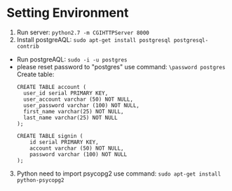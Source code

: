 # Setting Environment

1. Run server: ```python2.7 -m CGIHTTPServer 8000```
2. Install postgreAQL: ```sudo apt-get install postgresql postgresql-contrib```
* Run postgreAQL: ```sudo -i -u postgres```
* please reset password to "postgres" use command: ```\password postgres```
  Create table: 
  ```
  CREATE TABLE account (
    user_id serial PRIMARY KEY,
    user_account varchar (50) NOT NULL,
    user_password varchar (100) NOT NULL,
    first_name varchar(25) NOT NULL,
    last_name varchar(25) NOT NULL
  );
  ```
  ```
  CREATE TABLE signin (
      id serial PRIMARY KEY,
      account varchar (50) NOT NULL,
      password varchar (100) NOT NULL
  );
  ```
3. Python need to import psycopg2 use command: ```sudo apt-get install python-psycopg2```
